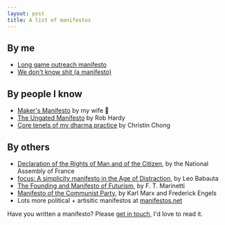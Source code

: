 ```yaml
---
layout: post
title: A list of manifestos
---
```


## By me

- [Long game outreach manifesto](/long-game-outreach-manifesto)
- [We don't know shit (a manifesto)](/we-dont-know-shit)

## By people I know

- [Maker's Manifesto](https://www.othersideceramics.com/pages/makers-manifesto) by my wife 🥰
- [The Ungated Manifesto](https://ungated.media/manifesto/) by Rob Hardy
- [Core tenets of my dharma practice](https://docs.google.com/document/d/1yPuGt1HL27lxhFxERZJy48wHaat8XctnAm-zGw4wn1Y/edit?usp=sharing) by Christin Chong

## By others

- [Declaration of the Rights of Man and of the Citizen](http://hrlibrary.umn.edu/education/frdeclaration.html), by the National Assembly of France
- [focus: A simplicity manifesto in the Age of Distraction](http://focusmanifesto.s3.amazonaws.com/FocusFree.pdf), by Leo Babauta
- [The Founding and Manifesto of Futurism](https://www.italianfuturism.org/manifestos/foundingmanifesto/), by F. T. Marinetti
- [Manifesto of the Communist Party](https://www.marxists.org/admin/books/manifesto/Manifesto.pdf), by Karl Marx and Frederick Engels
- Lots more political + artisitic manifestos at [manifestos.net](https://www.manifestos.net/titles/)

Have you written a manifesto? Please [get in touch](/contact), I'd love to read it.
